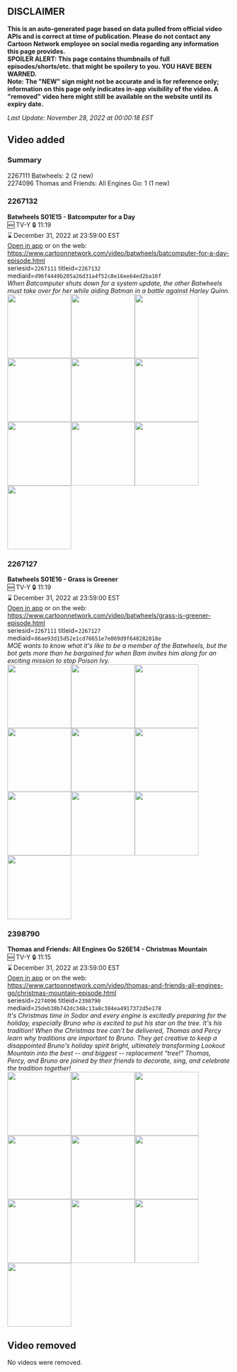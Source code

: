 ## DISCLAIMER
**This is an auto-generated page based on data pulled from official video APIs and is correct at time of publication. Please do not contact any Cartoon Network employee on social media regarding any information this page provides.**  
**SPOILER ALERT: This page contains thumbnails of full episodes/shorts/etc. that might be spoilery to you. YOU HAVE BEEN WARNED.**  
**Note: The "NEW" sign might not be accurate and is for reference only; information on this page only indicates in-app visibility of the video. A "removed" video here might still be available on the website until its expiry date.**  

_Last Update: November 28, 2022 at 00:00:18 EST_
## Video added
### Summary
2267111 Batwheels: 2 (2 new)  
2274096 Thomas and Friends: All Engines Go: 1 (1 new)  
### 2267132
**Batwheels S01E15 - Batcomputer for a Day**  
🆕 TV-Y 🔒 11:19  
⌛ December 31, 2022 at 23:59:00 EST  
[Open in app](https://cnvideo.sercomkc.org/redirector.html?type=cnapp&seriesid=1000000000093702&titleid=2267132&mediaid=d96f4449b205a26d31a4f52c8e16ee64ed2ba16f) or on the web: https://www.cartoonnetwork.com/video/batwheels/batcomputer-for-a-day-episode.html  
seriesid=`2267111` titleid=`2267132` mediaid=`d96f4449b205a26d31a4f52c8e16ee64ed2ba16f`  
_When Batcomputer shuts down for a system update, the other Batwheels must take over for her while aiding Batman in a battle against Harley Quinn._  
<a href="https://s3.amazonaws.com/cartoonorchestrator/2267132_001_1280x720.jpg"><img src="https://s3.amazonaws.com/cartoonorchestrator/2267132_001_640x360.jpg" height="144px" /></a><a href="https://s3.amazonaws.com/cartoonorchestrator/2267132_002_1280x720.jpg"><img src="https://s3.amazonaws.com/cartoonorchestrator/2267132_002_640x360.jpg" height="144px" /></a><a href="https://s3.amazonaws.com/cartoonorchestrator/2267132_003_1280x720.jpg"><img src="https://s3.amazonaws.com/cartoonorchestrator/2267132_003_640x360.jpg" height="144px" /></a><a href="https://s3.amazonaws.com/cartoonorchestrator/2267132_004_1280x720.jpg"><img src="https://s3.amazonaws.com/cartoonorchestrator/2267132_004_640x360.jpg" height="144px" /></a><a href="https://s3.amazonaws.com/cartoonorchestrator/2267132_005_1280x720.jpg"><img src="https://s3.amazonaws.com/cartoonorchestrator/2267132_005_640x360.jpg" height="144px" /></a><a href="https://s3.amazonaws.com/cartoonorchestrator/2267132_006_1280x720.jpg"><img src="https://s3.amazonaws.com/cartoonorchestrator/2267132_006_640x360.jpg" height="144px" /></a><a href="https://s3.amazonaws.com/cartoonorchestrator/2267132_007_1280x720.jpg"><img src="https://s3.amazonaws.com/cartoonorchestrator/2267132_007_640x360.jpg" height="144px" /></a><a href="https://s3.amazonaws.com/cartoonorchestrator/2267132_008_1280x720.jpg"><img src="https://s3.amazonaws.com/cartoonorchestrator/2267132_008_640x360.jpg" height="144px" /></a><a href="https://s3.amazonaws.com/cartoonorchestrator/2267132_009_1280x720.jpg"><img src="https://s3.amazonaws.com/cartoonorchestrator/2267132_009_640x360.jpg" height="144px" /></a><a href="https://s3.amazonaws.com/cartoonorchestrator/2267132_010_1280x720.jpg"><img src="https://s3.amazonaws.com/cartoonorchestrator/2267132_010_640x360.jpg" height="144px" /></a>
### 2267127
**Batwheels S01E16 - Grass is Greener**  
🆕 TV-Y 🔒 11:19  
⌛ December 31, 2022 at 23:59:00 EST  
[Open in app](https://cnvideo.sercomkc.org/redirector.html?type=cnapp&seriesid=1000000000093702&titleid=2267127&mediaid=86ae93d15d52e1cd76651e7e069d9f648282818e) or on the web: https://www.cartoonnetwork.com/video/batwheels/grass-is-greener-episode.html  
seriesid=`2267111` titleid=`2267127` mediaid=`86ae93d15d52e1cd76651e7e069d9f648282818e`  
_MOE wants to know what it's like to be a member of the Batwheels, but the bot gets more than he bargained for when Bam invites him along for an exciting mission to stop Poison Ivy._  
<a href="https://s3.amazonaws.com/cartoonorchestrator/2267127_001_1280x720.jpg"><img src="https://s3.amazonaws.com/cartoonorchestrator/2267127_001_640x360.jpg" height="144px" /></a><a href="https://s3.amazonaws.com/cartoonorchestrator/2267127_002_1280x720.jpg"><img src="https://s3.amazonaws.com/cartoonorchestrator/2267127_002_640x360.jpg" height="144px" /></a><a href="https://s3.amazonaws.com/cartoonorchestrator/2267127_003_1280x720.jpg"><img src="https://s3.amazonaws.com/cartoonorchestrator/2267127_003_640x360.jpg" height="144px" /></a><a href="https://s3.amazonaws.com/cartoonorchestrator/2267127_004_1280x720.jpg"><img src="https://s3.amazonaws.com/cartoonorchestrator/2267127_004_640x360.jpg" height="144px" /></a><a href="https://s3.amazonaws.com/cartoonorchestrator/2267127_005_1280x720.jpg"><img src="https://s3.amazonaws.com/cartoonorchestrator/2267127_005_640x360.jpg" height="144px" /></a><a href="https://s3.amazonaws.com/cartoonorchestrator/2267127_006_1280x720.jpg"><img src="https://s3.amazonaws.com/cartoonorchestrator/2267127_006_640x360.jpg" height="144px" /></a><a href="https://s3.amazonaws.com/cartoonorchestrator/2267127_007_1280x720.jpg"><img src="https://s3.amazonaws.com/cartoonorchestrator/2267127_007_640x360.jpg" height="144px" /></a><a href="https://s3.amazonaws.com/cartoonorchestrator/2267127_008_1280x720.jpg"><img src="https://s3.amazonaws.com/cartoonorchestrator/2267127_008_640x360.jpg" height="144px" /></a><a href="https://s3.amazonaws.com/cartoonorchestrator/2267127_009_1280x720.jpg"><img src="https://s3.amazonaws.com/cartoonorchestrator/2267127_009_640x360.jpg" height="144px" /></a><a href="https://s3.amazonaws.com/cartoonorchestrator/2267127_010_1280x720.jpg"><img src="https://s3.amazonaws.com/cartoonorchestrator/2267127_010_640x360.jpg" height="144px" /></a>
### 2398790
**Thomas and Friends: All Engines Go S26E14 - Christmas Mountain**  
🆕 TV-Y 🔒 11:15  
⌛ December 31, 2022 at 23:59:00 EST  
[Open in app](https://cnvideo.sercomkc.org/redirector.html?type=cnapp&seriesid=1000000000093702&titleid=2398790&mediaid=25deb38b742dc348c13a8c384ea4917372d5e178) or on the web: https://www.cartoonnetwork.com/video/thomas-and-friends-all-engines-go/christmas-mountain-episode.html  
seriesid=`2274096` titleid=`2398790` mediaid=`25deb38b742dc348c13a8c384ea4917372d5e178`  
_It's Christmas time in Sodor and every engine is excitedly preparing for the holiday, especially Bruno who is excited to put his star on the tree. It's his tradition! When the Christmas tree can't be delivered, Thomas and Percy learn why traditions are important to Bruno. They get creative to keep a disappointed Bruno's holiday spirit bright, ultimately transforming Lookout Mountain into the best -- and biggest -- replacement "tree!" Thomas, Percy, and Bruno are joined by their friends to decorate, sing, and celebrate the tradition together!_  
<a href="https://s3.amazonaws.com/cartoonorchestrator/2398790_001_1280x720.jpg"><img src="https://s3.amazonaws.com/cartoonorchestrator/2398790_001_640x360.jpg" height="144px" /></a><a href="https://s3.amazonaws.com/cartoonorchestrator/2398790_002_1280x720.jpg"><img src="https://s3.amazonaws.com/cartoonorchestrator/2398790_002_640x360.jpg" height="144px" /></a><a href="https://s3.amazonaws.com/cartoonorchestrator/2398790_003_1280x720.jpg"><img src="https://s3.amazonaws.com/cartoonorchestrator/2398790_003_640x360.jpg" height="144px" /></a><a href="https://s3.amazonaws.com/cartoonorchestrator/2398790_004_1280x720.jpg"><img src="https://s3.amazonaws.com/cartoonorchestrator/2398790_004_640x360.jpg" height="144px" /></a><a href="https://s3.amazonaws.com/cartoonorchestrator/2398790_005_1280x720.jpg"><img src="https://s3.amazonaws.com/cartoonorchestrator/2398790_005_640x360.jpg" height="144px" /></a><a href="https://s3.amazonaws.com/cartoonorchestrator/2398790_006_1280x720.jpg"><img src="https://s3.amazonaws.com/cartoonorchestrator/2398790_006_640x360.jpg" height="144px" /></a><a href="https://s3.amazonaws.com/cartoonorchestrator/2398790_007_1280x720.jpg"><img src="https://s3.amazonaws.com/cartoonorchestrator/2398790_007_640x360.jpg" height="144px" /></a><a href="https://s3.amazonaws.com/cartoonorchestrator/2398790_008_1280x720.jpg"><img src="https://s3.amazonaws.com/cartoonorchestrator/2398790_008_640x360.jpg" height="144px" /></a><a href="https://s3.amazonaws.com/cartoonorchestrator/2398790_009_1280x720.jpg"><img src="https://s3.amazonaws.com/cartoonorchestrator/2398790_009_640x360.jpg" height="144px" /></a><a href="https://s3.amazonaws.com/cartoonorchestrator/2398790_010_1280x720.jpg"><img src="https://s3.amazonaws.com/cartoonorchestrator/2398790_010_640x360.jpg" height="144px" /></a>
## Video removed
No videos were removed.  
